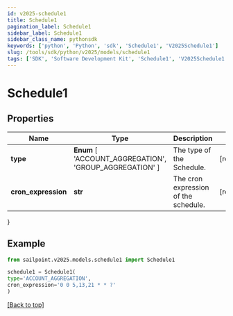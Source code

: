```yaml
---
id: v2025-schedule1
title: Schedule1
pagination_label: Schedule1
sidebar_label: Schedule1
sidebar_class_name: pythonsdk
keywords: ['python', 'Python', 'sdk', 'Schedule1', 'V2025Schedule1'] 
slug: /tools/sdk/python/v2025/models/schedule1
tags: ['SDK', 'Software Development Kit', 'Schedule1', 'V2025Schedule1']
---
```


# Schedule1


## Properties

Name | Type | Description | Notes
------------ | ------------- | ------------- | -------------
**type** |  **Enum** [  'ACCOUNT_AGGREGATION',    'GROUP_AGGREGATION' ] | The type of the Schedule. | [required]
**cron_expression** | **str** | The cron expression of the schedule. | [required]
}

## Example

```python
from sailpoint.v2025.models.schedule1 import Schedule1

schedule1 = Schedule1(
type='ACCOUNT_AGGREGATION',
cron_expression='0 0 5,13,21 * * ?'
)

```
[[Back to top]](#) 

